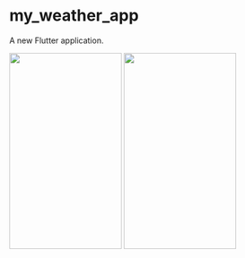 # my_weather_app

A new Flutter application.


<img src="https://user-images.githubusercontent.com/15935347/57208789-e445af00-6fd5-11e9-8e64-8af9c79ab5b3.png"  width="200" height="350" />      <img src="https://user-images.githubusercontent.com/15935347/57208787-e445af00-6fd5-11e9-9b1e-3d694f303801.png"  width="200" height="350" />



